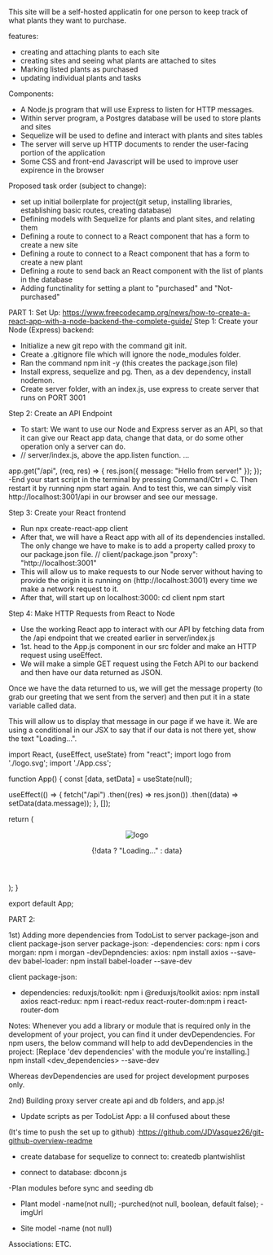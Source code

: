 This site will be a self-hosted applicatin for one person to
keep track of what plants they want to purchase.


features:
- creating and attaching plants to each site
- creating sites and seeing what plants are attached to sites 
- Marking listed plants as purchased
- updating individual plants and tasks


Components:
- A Node.js program that will use Express to listen for HTTP messages.
- Within server program, a Postgres database will be used to store plants and sites
- Sequelize will be used to define and interact with plants and sites tables
- The server will serve up HTTP documents to render the user-facing portion of the application
- Some CSS and front-end Javascript will be used to improve user expirence in the browser

Proposed task order (subject to change):
- set up initial boilerplate for project(git setup, installing libraries, establishing basic routes, creating database)
- Defining models with Sequelize for plants and plant sites, and relating them
- Defining a route to connect to a React component that has a form to create a new site
- Defining a route to connect to a React component that has a form to create a new plant
- Defining a route to send back an  React component with the list of plants in the database
- Adding functinality for setting a plant to "purchased" and "Not-purchased"


PART 1:
Set Up: https://www.freecodecamp.org/news/how-to-create-a-react-app-with-a-node-backend-the-complete-guide/
Step 1: Create your Node (Express) backend:
- Initialize a new git repo with the command git init.
- Create a .gitignore file which will ignore the node_modules folder.
- Ran the command npm init -y (this creates the package.json file)
- Install express, sequelize and pg. Then, as a dev dependency, install nodemon.
- Create server folder, with an index.js, use express to create server that runs on PORT 3001

Step 2: Create an API Endpoint
- To start: We want to use our Node and Express server as 
an API, so that it can give our React app data, change that
 data, or do some other operation only a server can do.
 - // server/index.js,  above the app.listen function.
...

app.get("/api", (req, res) => {
  res.json({ message: "Hello from server!" });
});
-End your start script in the terminal by pressing 
Command/Ctrl + C. Then restart it by running npm start again.
And to test this, we can simply visit http://localhost:3001/api 
in our browser and see our message.

Step 3: Create your React frontend
- Run npx create-react-app client
- After that, we will have a React app with 
all of its dependencies installed.
The only change we have to make is to add a property
called proxy to our package.json file.
// client/package.json
"proxy": "http://localhost:3001"
- This will allow us to make requests to our Node 
server without having to provide the origin it is running 
on (http://localhost:3001) every time we make a network 
request to it.
- After that, will start up on localhost:3000:
cd client
npm start

Step 4: Make HTTP Requests from React to Node
- Use the working React app to interact with our API by
fetching data from the /api endpoint that we created earlier in server/index.js
- 1st. head to the App.js component in our src folder and make an HTTP
request using useEffect.
- We will make a simple GET request using the Fetch API to our backend and 
then have our data returned as JSON.

Once we have the data returned to us, 
we will get the message property (to grab our greeting 
that we sent from the server) and then put it in a state
 variable called data.

This will allow us to display that message in our page if 
we have it. We are using a conditional in our JSX to say 
that if our data is not there yet, show the text "Loading...".

import React, {useEffect, useState} from "react";
import logo from './logo.svg';
import './App.css';

function App() {
  const [data, setData] = useState(null);

useEffect(() => {
    fetch("/api")
      .then((res) => res.json())
      .then((data) => setData(data.message));
  }, []);


  return (
    <div className="App">
      <header className="App-header">
        <img src={logo} className="App-logo" alt="logo" />
        <p>{!data ? "Loading..." : data}</p>
      </header>
    </div>
  );
}

export default App;


PART 2: 

1st) Adding more dependencies from TodoList to server package-json and client package-json
server package-json:
-dependencies:
cors: npm i cors
morgan: npm i morgan
-devDepndencies:
axios: npm install axios --save-dev 
babel-loader: npm install babel-loader --save-dev 

client package-json:
- dependencies:
reduxjs/toolkit: npm i @reduxjs/toolkit
axios: npm install axios
react-redux: npm i react-redux
react-router-dom:npm i react-router-dom

Notes: Whenever you add a library 
or module that is required only in 
the development of your project, you 
can find it under devDependencies.
For npm users, the below command will help to add devDependencies in the project: [Replace 'dev dependencies' with the module you're installing.] 
npm install <dev_dependencies> --save-dev 

 Whereas devDependencies are used for project development purposes only. 

2nd) Building proxy server
create api and db folders, and app.js!

- Update scripts as per TodoList App: a lil confused about these

(It's time to push the set up to github)
:https://github.com/JDVasquez26/git-github-overview-readme

- create database for sequelize to connect to:
createdb plantwishlist

- connect to database: dbconn.js

-Plan modules before sync and seeding db
- Plant model
    -name(not null);
    -purched(not null, boolean, default false);
    -imgUrl
    
- Site model
    -name (not null)

Associations:
ETC.
